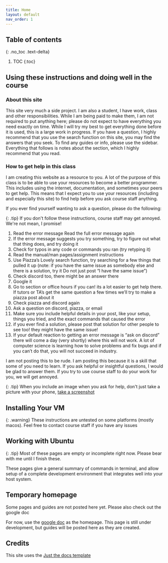 ```yaml
---
title: Home
layout: default
nav_order: 1
---
```


## Table of contents
{: .no_toc .text-delta}

1. TOC
{:toc}


## Using these instructions and doing well in the course


### About this site

This site very much a side project. I am also a student, I have work, class and other responsibilities. While I am being paid to make them, I am not required to put anything here; please do not expect to have everything you need exactly on time. While I will try my best to get everything done before it is used, this is a large work in progress. If you have a question, I highly recommend that you use the search function on this site, you may find the answers that you seek. To find any guides or info, please use the sidebar. Everything that follows is notes about the section, which I highly recommend that you read. 

### How to get help in this class

I am creating this website as a resource to you. A lot of the purpose of this class is to be able to use your resources to become a better programmer. This includes using the internet, documentation, and sometimes your peers to get help. This means that I expect you to use your resources (including and especially this site) to find help before you ask course staff anything. 

If you ever find yourself wanting to ask a question, please do the following:

{: .tip}
If you don't follow these instructions, course staff may get annoyed. We're not mean, I promise!

1. Read the error message
Read the full error message again
1. If the error message suggests you try something, try to figure out what that thing does, and try doing it
1. Check for typos in any code or commands you ran (try retyping it)
1. Read the manual/man pages/assignment instructions
1. Use Piazza’s Lovely search function, try searching for a few things that pulled it up (note: if you have the same issue as somebody else and there is a solution, try it Do not just post “I have the same issue”)
1. Check discord too, there might be an answer there
1. Google it
1. Go to section or office hours if you can! its a lot easier to get help there. If tutors or TA’s get the same question a few times we’ll try to make a piazza post about it
1. Check piazza and discord again
1. Ask a question on discord, piazza, or email
1. Make sure you include helpful details in your post, like your setup, things you tried, and the exact commands that caused the error
1. if you ever find a solution, please post that solution for other people to see too! they might have the same issue!
1. If your default reaction to getting an error message is “ask on discord” there will come a day (very shortly) where this will not work. A lot of computer science is learning how to solve problems and fix bugs and if you can’t do that, you will not succeed in industry.

I am not posting this to be rude. I am posting this because it is a skill that some of you need to learn. If you ask helpful or insightful questions, I would be glad to answer them. If you try to use course staff to do your work for you, we will get annoyed. 

{: .tip}
When you include an image when you ask for help, don't just take a picture with your phone, [take a screenshot](https://take-a-screenshot.org)

## Installing Your VM

{: .warning}
These instructions are untested on some platforms (mostly macos). Feel free to contact course staff if you have any issues




## Working with Ubuntu

{: .tip}
Most of these pages are empty or incomplete right now. Please bear with me until I finish these. 

These pages give a general summary of commands in terminal, and allow setup of a complete development environment that integrates well into your host system. 

## Temporary homepage

Some pages and guides are not posted here yet. Please also check out the google doc

For now, use the [google doc](https://docs.google.com/document/d/12R1CSeNHjmlxgIo25Eb99dfeIvLUl209598mz43hifk/edit#heading=h.gcqo22qxnlwe) as the homepage. This page is still under development, but guides will be posted here as they are created. 


## Credits
This site uses the [Just the docs template](https://github.com/just-the-docs/just-the-docs-template)




